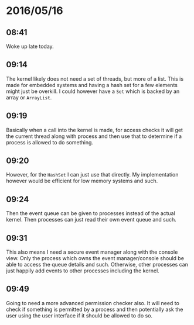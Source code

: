 # 2016/05/16

## 08:41

Woke up late today.

## 09:14

The kernel likely does not need a set of threads, but more of a list. This is
made for embedded systems and having a hash set for a few elements might just
be overkill. I could however have a `Set` which is backed by an array or
`ArrayList`.

## 09:19

Basically when a call into the kernel is made, for access checks it will get
the current thread along with process and then use that to determine if a
process is allowed to do something.

## 09:20

However, for the `HashSet` I can just use that directly. My implementation
however would be efficient for low memory systems and such.

## 09:24

Then the event queue can be given to processes instead of the actual kernel.
Then processes can just read their own event queue and such.

## 09:31

This also means I need a secure event manager along with the console view.
Only the process which owns the event manager/console should be able to access
the queue details and such. Otherwise, other processes can just happily add
events to other processes including the kernel.

## 09:49

Going to need a more advanced permission checker also. It will need to check
if something is permitted by a process and then potentially ask the user using
the user interface if it should be allowed to do so.

